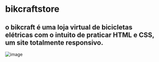 # bikcraftstore
## o bikcraft é uma loja virtual de bicicletas elétricas com o intuito de praticar HTML e CSS, um site totalmente responsivo. 


![image](https://user-images.githubusercontent.com/104021486/183537296-fbfb29b7-c7ce-426b-80f9-45fe930cdb81.png)
